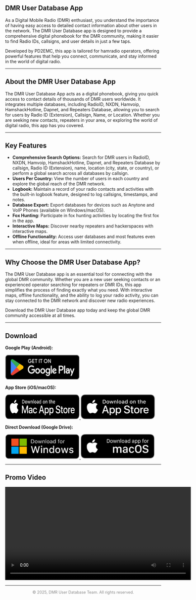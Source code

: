 ## DMR User Database App

As a Digital Mobile Radio (DMR) enthusiast, you understand the importance of having easy access to detailed contact information about other users in the network. The DMR User Database app is designed to provide a comprehensive digital phonebook for the DMR community, making it easier to find Radio IDs, callsigns, and user details in just a few taps.

Developed by PD2EMC, this app is tailored for hamradio operators, offering powerful features that help you connect, communicate, and stay informed in the world of digital radio.

---

## About the DMR User Database App

The DMR User Database App acts as a digital phonebook, giving you quick access to contact details of thousands of DMR users worldwide. It integrates multiple databases, including RadioID, NXDN, Hamvoip, HamshackHotline, Dapnet, and Repeaters Database, allowing you to search for users by Radio ID (Extension), Callsign, Name, or Location. Whether you are seeking new contacts, repeaters in your area, or exploring the world of digital radio, this app has you covered.

---

## Key Features

- **Comprehensive Search Options:** Search for DMR users in RadioID, NXDN, Hamvoip, HamshackHotline, Dapnet, and Repeaters Database by callsign, Radio ID (Extension), name, location (city, state, or country), or perform a global search across all databases by callsign.
- **Users Per Country:** View the number of users in each country and explore the global reach of the DMR network.
- **Logbook:** Maintain a record of your radio contacts and activities with the built-in logbook feature, designed to log callsigns, timestamps, and notes.
- **Database Export:** Export databases for devices such as Anytone and VoIP Phones (available on Windows/macOS).
- **Fox Hunting:** Participate in fox hunting activities by locating the first fox in the app.
- **Interactive Maps:** Discover nearby repeaters and hackerspaces with interactive maps.
- **Offline Functionality:** Access user databases and most features even when offline, ideal for areas with limited connectivity.

---

## Why Choose the DMR User Database App?

The DMR User Database app is an essential tool for connecting with the global DMR community. Whether you are a new user seeking contacts or an experienced operator searching for repeaters or DMR IDs, this app simplifies the process of finding exactly what you need. With interactive maps, offline functionality, and the ability to log your radio activity, you can stay connected to the DMR network and discover new radio experiences.

Download the DMR User Database app today and keep the global DMR community accessible at all times.

---

## Download

**Google Play (Android):**

<a href="https://play.google.com/store/apps/developer?id=PD2EMC" target="_blank">
  <img src="https://raw.githubusercontent.com/DMR-Database/dmr-database-appdata/refs/heads/main/dl-googleplay.png"
       alt="Download Android version from Google Play"
       title="Download Android version from Google Play"
       style="width:240px;height:80px;">
</a>

**App Store (iOS/macOS):**

<a href="https://apps.apple.com/us/app/dmr-user-database/id6749166551" target="_blank">
  <img src="https://raw.githubusercontent.com/DMR-Database/.github/refs/heads/main/mac-store.png"
       alt="Download macOS version from App Store"
       title="Download macOS version from App Store"
       style="width:240px;height:80px;">
</a>
<a href="https://apps.apple.com/us/app/dmr-user-database/id6749166551" target="_blank">
  <img src="https://raw.githubusercontent.com/DMR-Database/.github/refs/heads/main/ios-store.png"
       alt="Download iOS version from App Store"
       title="Download iOS version from App Store"
       style="width:240px;height:80px;">
</a>

**Direct Download (Google Drive):**

<a href="https://drive.google.com/file/d/16FfKLE_m_e2ssGZnG2hyQJ1Zp1qSwUh7/view?usp=sharing" target="_blank">
  <img src="https://raw.githubusercontent.com/DMR-Database/dmr-database-appdata/refs/heads/main/dl-windows.png"
       alt="Download Windows version from Google Drive"
       title="Download Windows version from Google Drive"
       style="width:240px;height:80px;">
</a>
<a href="https://drive.google.com/file/d/1cdYUKairqGOvbiEDEWqJF8Z5-yMmZwFb/view?usp=drive_link" target="_blank">
  <img src="https://raw.githubusercontent.com/DMR-Database/dmr-database-appdata/refs/heads/main/dl-macos.png"
       alt="Download macOS version from Google Drive"
       title="Download macOS version from Google Drive"
       style="width:240px;height:80px;">
</a>

---

## Promo Video

<video src="https://github.com/DMR-Database/.github/raw/refs/heads/main/dmr%20user%20database%20-%20macos.mp4" controls="controls" width="600">
  Your browser does not support the video tag.
</video>

---
<div align="center" style="font-size: 0.9em; color: #888;">
&copy; 2025, DMR User Database Team. All rights reserved.
</div>
